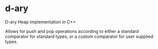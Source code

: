 # d-ary
D-ary Heap implementation in C++

Allows for push and pop operations according to either a standard comparator for standard types, or a custom comparator for user supplied types. 

